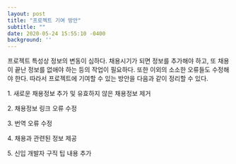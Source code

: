 ```yaml
---
layout: post
title: "프로젝트 기여 방안"
subtitle: ""
date: 2020-05-24 15:55:10 -0400
background: ''
---
```


<p> 프로젝트 특성상 정보의 변동이 심하다. 채용시기가 되면 정보를 추가해야 하고, 또 채용이 끝난 정보를 없애야 하는 등의 작업이 필요하다. 또한 이외의 소소한 오류들도 수정해야 한다. 따라서 프로젝트에 기여할 수 있는 방안을 다음과 같이 정리할 수 있다.</p>

<p> 1. 새로운 채용정보 추가 및 유효하지 않은 채용정보 제거 </p>
<p> 2. 채용정보 링크 오류 수정 </p>
<p> 3. 번역 오류 수정 </p>
<p> 4. 채용과 관련된 정보 제공 </p>
<p> 5. 신입 개발자 구직 팁 내용 추가 </p>

